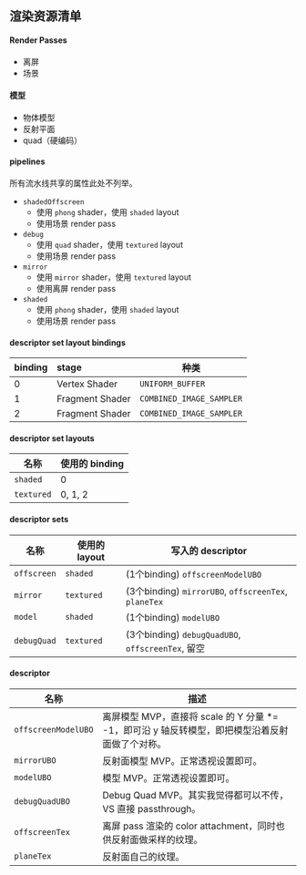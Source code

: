 ## 渲染资源清单

#### Render Passes

* 离屏
* 场景

#### 模型

* 物体模型
* 反射平面
* quad（硬编码）

#### pipelines

所有流水线共享的属性此处不列举。

* `shadedOffscreen`
  * 使用 `phong` shader，使用 `shaded` layout
  * 使用场景 render pass
* `debug`
  * 使用 `quad` shader，使用 `textured` layout
  * 使用场景 render pass
* `mirror`
  * 使用 `mirror` shader，使用 `textured` layout
  * 使用离屏 render pass
* `shaded`
  * 使用 `phong` shader，使用 `shaded` layout
  * 使用场景 render pass

#### descriptor set layout bindings

| binding | stage           | 种类                     |
| :------ | :-------------- | ------------------------ |
| 0       | Vertex Shader   | `UNIFORM_BUFFER`         |
| 1       | Fragment Shader | `COMBINED_IMAGE_SAMPLER` |
| 2       | Fragment Shader | `COMBINED_IMAGE_SAMPLER` |

#### descriptor set layouts

| 名称       | 使用的 binding |
| ---------- | -------------- |
| `shaded`   | 0              |
| `textured` | 0, 1, 2        |

#### descriptor sets

| 名称        | 使用的 layout | 写入的 descriptor                                    |
| ----------- | ------------- | ---------------------------------------------------- |
| `offscreen` | `shaded`      | (1个binding) `offscreenModelUBO`                     |
| `mirror`    | `textured`    | (3个binding) `mirrorUBO`, `offscreenTex`, `planeTex` |
| `model`     | `shaded`      | (1个binding) `modelUBO`                              |
| `debugQuad` | `textured`    | (3个binding) `debugQuadUBO`, `offscreenTex`, 留空    |

#### descriptor

| 名称                | 描述                                                         |
| ------------------- | ------------------------------------------------------------ |
| `offscreenModelUBO` | 离屏模型 MVP，直接将 scale 的 Y 分量 *= -1，即可沿 y 轴反转模型，即把模型沿着反射面做了个对称。 |
| `mirrorUBO`         | 反射面模型 MVP。正常透视设置即可。                           |
| `modelUBO`          | 模型 MVP。正常透视设置即可。                                 |
| `debugQuadUBO`      | Debug Quad MVP。其实我觉得都可以不传，VS 直接 passthrough。  |
| `offscreenTex`      | 离屏 pass 渲染的 color attachment，同时也供反射面做采样的纹理。 |
| `planeTex`          | 反射面自己的纹理。                                           |


